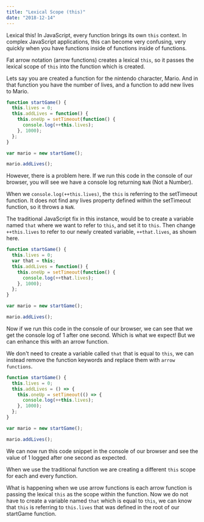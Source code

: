 ```yaml
---
title: "Lexical Scope (this)"
date: "2018-12-14"
---
```


Lexical this! In JavaScript, every function brings its own `this` context. In complex JavaScript applications, this can become very confusing, very quickly when you have functions inside of functions inside of functions.

Fat arrow notation (arrow functions) creates a lexical `this`, so it passes the lexical scope of `this` into the function which is created.

Lets say you are created a function for the nintendo character, Mario. And in that function you have the number of lives, and a function to add new lives to Mario.

```js
function startGame() {
  this.lives = 0;
  this.addLives = function() {
    this.oneUp = setTimeout(function() {
      console.log(++this.lives);
    }, 1000);
  };
}

var mario = new startGame();

mario.addLives();
```

However, there is a problem here. If we run this code in the console of our browser, you will see we have a console log returning `NaN` (Not a Number).

When we `console.log(++this.lives)`, the `this` is referring to the setTimeout function. It does not find any lives property defined within the setTimeout function, so it throws a `NaN`.

The traditional JavaScript fix in this instance, would be to create a variable named `that` where we want to refer to `this`, and set it to `this`. Then change `++this.lives` to refer to our newly created variable, `++that.lives`, as shown here.

```js
function startGame() {
  this.lives = 0;
  var that = this;
  this.addLives = function() {
    this.oneUp = setTimeout(function() {
      console.log(++that.lives);
    }, 1000);
  };
}

var mario = new startGame();

mario.addLives();
```

Now if we run this code in the console of our browser, we can see that we get the console log of 1 after one second. Which is what we expect! But we can enhance this with an arrow function.

We don't need to create a variable called `that` that is equal to `this`, we can instead remove the function keywords and replace them with `arrow functions`.

```js
function startGame() {
  this.lives = 0;
  this.addLives = () => {
    this.oneUp = setTimeout(() => {
      console.log(++this.lives);
    }, 1000);
  };
}

var mario = new startGame();

mario.addLives();
```

We can now run this code snippet in the console of our browser and see the value of 1 logged after one second as expected.

When we use the traditional function we are creating a different `this` scope for each and every function.

What is happening when we use arrow functions is each arrow function is passing the lexical `this` as the scope within the function. Now we do not have to create a variable named `that` which is equal to `this`, we can know that `this` is referring to `this.lives` that was defined in the root of our startGame function.
